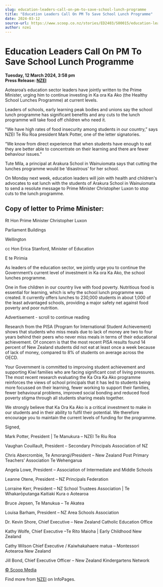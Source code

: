 ```yaml
---
slug: education-leaders-call-on-pm-to-save-school-lunch-programme
title: "Education Leaders Call On PM To Save School Lunch Programme"
date: 2024-03-12
source-url: https://www.scoop.co.nz/stories/ED2403/S00015/education-leaders-call-on-pm-to-save-school-lunch-programme.htm
author: nzei
---
```

Education Leaders Call On PM To Save School Lunch Programme
===========================================================

**Tuesday, 12 March 2024, 3:58 pm**  
**Press Release: [NZEI](https://info.scoop.co.nz/NZEI)**

Aotearoa’s education sector leaders have jointly written to the Prime Minister, urging him to continue investing in Ka ora Ka Ako (the Healthy School Lunches Programme) at current levels.

Leaders of schools, early learning peak bodies and unions say the school lunch programme has significant benefits and any cuts to the lunch programme will take food off children who need it.

"We have high rates of food insecurity among students in our country,” says NZEI Te Riu Roa president Mark Potter, one of the letter signatories.

“We know from direct experience that when students have enough to eat they are better able to concentrate on their learning and there are fewer behaviour issues."

Tute Mila, a principal at Arakura School in Wainuiomata says that cutting the lunches programme would be ‘disastrous’ for her school.

On Monday next week, education leaders will join with health and children's advocates to eat lunch with the students of Arakura School in Wainuiomata to send a resolute message to Prime Minister Christopher Luxon to stop cuts to the lunch programme.

Copy of letter to Prime Minister:
---------------------------------

Rt Hon Prime Minister Christopher Luxon

Parliament Buildings

Wellington

cc Hon Erica Stanford, Minister of Education

E te Pirimia

As leaders of the education sector, we jointly urge you to continue the Government’s current level of investment in Ka ora Ka Ako, the school lunches programme.

One in five children in our country live with food poverty. Nutritious food is essential for learning, which is why the school lunch programme was created. It currently offers lunches to 230,000 students in about 1,000 of the least advantaged schools, providing a major safety net against food poverty and poor nutrition.

Advertisement - scroll to continue reading





Research from the PISA (Program for International Student Achievement) shows that students who miss meals due to lack of money are two to four years behind their peers who never miss meals in terms of their educational achievement. Of concern is that the most recent PISA results found 14 percent of New Zealand students did not eat at least once a week because of lack of money, compared to 8% of students on average across the OECD.

Your Government is committed to improving student achievement and supporting Kiwi families who are facing significant cost of living pressures. The most recent research evaluating the Ka Ora Ka Ako programme reinforces the views of school principals that it has led to students being more focussed on their learning, fewer working to support their families, fewer behavioural problems, improved social bonding and reduced food poverty stigma through all students sharing meals together.

We strongly believe that Ka Ora Ka Ako is a critical investment to make in our students and in their ability to fulfil their potential. We therefore encourage you to maintain the current levels of funding for the programme.

Signed,

Mark Potter, President | Te Manukura – NZEI Te Riu Roa

Vaughan Couillault, President – Secondary Principals Association of NZ

Chris Abercrombie, Te Amorangi/President – New Zealand Post Primary Teachers’ Association Te Wehengarua

Angela Lowe, President – Association of Intermediate and Middle Schools

Leanne Otene, President – NZ Principals Federation

Lorraine Kerr, President – NZ School Trustees Association | Te Whakarōputanga Kaitiaki Kura o Aotearoa

Bruce Jepsen, Te Manukua – Te Akatea

Louisa Barham, President – NZ Area Schools Association

Dr. Kevin Shore, Chief Executive – New Zealand Catholic Education Office

Kathy Wolfe, Chief Executive –Te Rito Maioha | Early Childhood New Zealand

Cathy Wilson Chief Executive / Kaiwhakahaere matua – Montessori Aotearoa New Zealand

Jill Bond, Chief Executive Officer – New Zealand Kindergartens Network

[© Scoop Media](http://www.scoop.co.nz/about/terms.html)

Find more from [NZEI](https://info.scoop.co.nz/NZEI) on InfoPages.